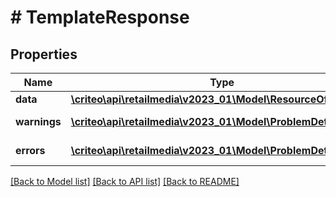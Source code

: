 # # TemplateResponse

## Properties

Name | Type | Description | Notes
------------ | ------------- | ------------- | -------------
**data** | [**\criteo\api\retailmedia\v2023_01\Model\ResourceOfTemplate**](ResourceOfTemplate.md) |  | [optional]
**warnings** | [**\criteo\api\retailmedia\v2023_01\Model\ProblemDetails[]**](ProblemDetails.md) |  | [optional] [readonly]
**errors** | [**\criteo\api\retailmedia\v2023_01\Model\ProblemDetails[]**](ProblemDetails.md) |  | [optional] [readonly]

[[Back to Model list]](../../README.md#models) [[Back to API list]](../../README.md#endpoints) [[Back to README]](../../README.md)
